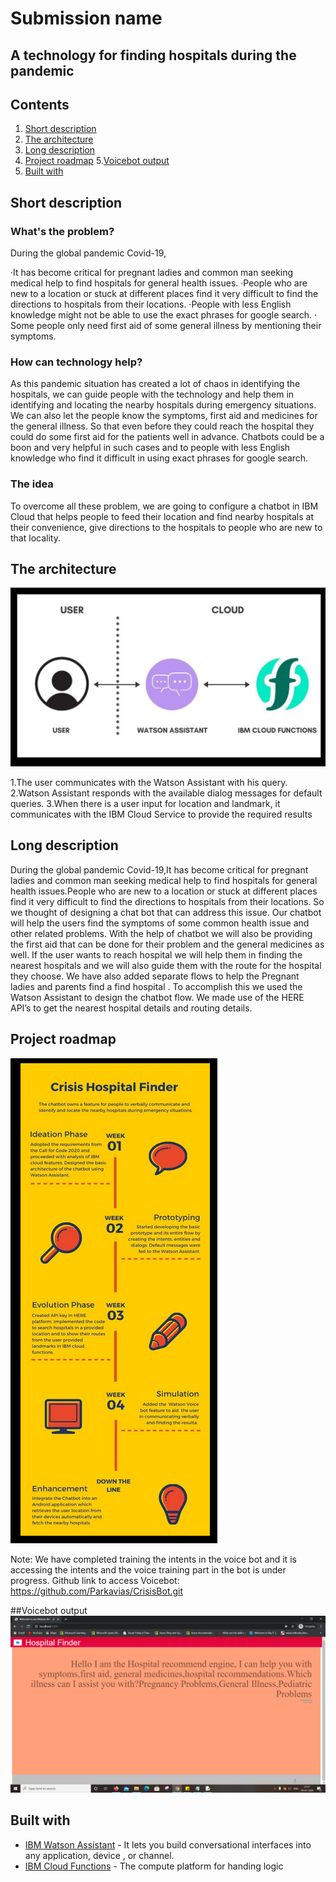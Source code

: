 # Submission name

<h2>A technology for finding hospitals during the pandemic</h2>

## Contents

1. [Short description](#short-description)
2. [The architecture](#the-architecture)
3. [Long description](#long-description)
4. [Project roadmap](#project-roadmap)
5.[Voicebot output](#Output)
6. [Built with](#built-with)


## Short description

### What's the problem?

During the global pandemic Covid-19,

·It has become critical for pregnant ladies and common man seeking medical help to find hospitals for general health issues.
·People who are new to a location or stuck at different places find it very difficult to find the directions to hospitals from their locations.
·People with less English knowledge might not be able to use the exact phrases for google search.
· Some people only need first aid of some general illness by mentioning their symptoms.

### How can technology help?

As this pandemic situation has created a lot of chaos in identifying the hospitals, we can guide people with the technology and help them in identifying and locating the nearby hospitals during emergency situations. We can also let the people know the symptoms, first aid and medicines for the general illness. So that even before they could reach the hospital they could do some first aid for the patients well in advance. Chatbots could be a boon and very helpful in such cases and to people with less English knowledge who find it difficult in using exact phrases for google search. 

### The idea

To overcome all these problem, we are going to configure a chatbot in IBM Cloud that helps people to feed their location and find nearby hospitals at their convenience, give directions to the hospitals to people who are new to that locality.


## The architecture
![Architecture](watsonarchitecture.png)

1.The user communicates with the Watson Assistant with his query.
2.Watson Assistant responds with the available dialog messages for default queries.
3.When there is a user input for location and landmark, it communicates with the IBM Cloud Service to provide the required results

## Long description

During the global pandemic Covid-19,It has become critical for pregnant ladies and common man seeking medical help to find hospitals for general health issues.People who are new to a location or stuck at different places find it very difficult to find the directions to hospitals from their locations. So we thought of designing a chat bot that can address this issue. Our chatbot will help the users find the symptoms of some common health issue and other related problems. With the help of chatbot we will also be providing the first aid that can be done for their problem and the general medicines as well. If the user wants to reach hospital we will help them in finding the nearest hospitals and we will also guide them with the route for the hospital they choose. We have also added separate flows to help the Pregnant ladies and parents find a find hospital . To accomplish this we used the Watson Assistant to design the chatbot flow.  We made use of the HERE API’s to get the nearest hospital details and routing details. 

## Project roadmap

![Roadmap](roadmap.jpg)

Note:
 We have completed training the intents in the voice bot and it is accessing the intents and the voice training part in the bot is under progress.
Github link to access Voicebot:
https://github.com/Parkavias/CrisisBot.git

##Voicebot output
![Output](sample_output.png)

## Built with

* [IBM Watson Assistant](https://https://cloud.ibm.com/catalog?search=watson%20assistant#search_results) - It lets you build conversational interfaces into any application, device , or channel.
* [IBM Cloud Functions](https://cloud.ibm.com/catalog?search=cloud%20functions#search_results) - The compute platform for handing logic






